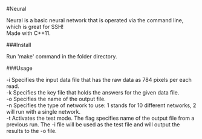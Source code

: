 #Neural

Neural is a basic neural network that is operated via the command line, which is great for SSH!
<br>
Made with C++11. 

###Install

Run 'make' command in the folder directory.


###Usage

-i  Specifies the input data file that has the raw data as 784 pixels per each read. <br>
-k  Specifies the key file that holds the answers for the given data file. <br>
-o  Specifies the name of the output file. <br>
-n  Specifies the type of network to use: 1 stands for 10 different networks, 2 will run with a single network. <br>
-t  Activates the test mode. The flag specifies name of the output file from a previous run. The -i file will be used as the test file and will output the results to the -o file.